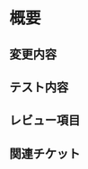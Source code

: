 # 概要

<!-- 変更の目的と概要を記載してください -->

## 変更内容

<!-- 具体的な変更内容を箇条書きで記載してください -->

## テスト内容

<!-- 実施したテストの内容を記載してください -->
<!-- エビデンスは直接貼り付けるかリンクを付けてください -->

## レビュー項目

<!-- レビュアーに特に確認して欲しい点があれば記載してください -->

## 関連チケット

<!-- 関連するチケット番号があれば記載してください -->
